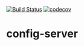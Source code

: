[![Build Status](https://travis-ci.org/love5757/config-server.svg?branch=master)](https://travis-ci.org/love5757/config-server)
[![codecov](https://codecov.io/gh/love5757/config-server/branch/master/graph/badge.svg)](https://codecov.io/gh/love5757/config-server)
# config-server
